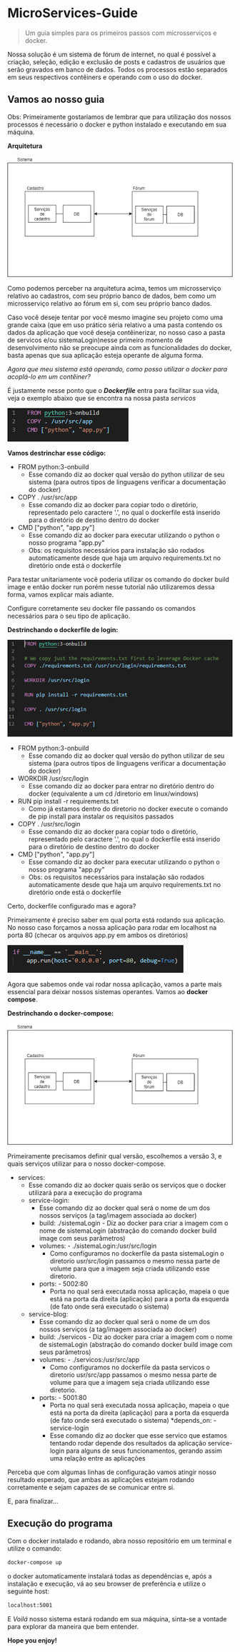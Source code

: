 # MicroServices-Guide
> Um guia simples para os primeiros passos com microsserviços e docker.


Nossa solução é um sistema de fórum de internet, no qual é possível a criação, seleção, edição e exclusão de posts e cadastros de usuários que serão gravados em banco de dados.
Todos os processos estão separados em seus respectivos contêiners e operando com o uso do docker.


## Vamos ao nosso guia

Obs: Primeiramente gostariamos de lembrar que para utilização dos nossos processos é necessário o docker e python instalado e executando em sua máquina.

<b>Arquitetura</b>

![](/images/arquitetura.PNG)

Como podemos perceber na arquitetura acima, temos um microsserviço relativo ao cadastros, com seu próprio banco de dados, bem como um microsserviço relativo ao fórum em si, com seu próprio banco dados.

Caso você deseje tentar por você mesmo imagine seu projeto como uma grande caixa (que em uso prático séria relativo a uma pasta contendo os dados da aplicação que você deseja contêinerizar, no nosso caso a pasta de servicos e/ou sistemaLogin)nesse primeiro momento de desenvolvimento não se preocupe ainda com as funcionalidades do docker, basta apenas que sua aplicação esteja operante de alguma forma.

<i>Agora que meu sistema está operando, como posso utilizar o docker para acoplá-lo em um contêiner?</i>

É justamente nesse ponto que o <b><i>Dockerfile</i></b> entra para facilitar sua vida, veja o exemplo abaixo que se encontra na nossa pasta <i>servicos</i>

![](/images/dockerfile-servicos.PNG)

<b>Vamos destrinchar esse código:</b>

* FROM python:3-onbuild
    * Esse comando diz ao docker qual versão do python utilizar de seu sistema (para outros tipos de linguagens verificar a documentação do docker)
* COPY . /usr/src/app
    * Esse comando diz ao docker para copiar todo o diretório, representado pelo caractere '.', no qual o dockerfile está inserido para o diretório de destino dentro do docker
* CMD ["python", "app.py"]
    * Esse comando diz ao docker para executar utilizando o python o nosso programa "app.py"
	* Obs: os requisitos necessários para instalação são rodados automaticamente desde que haja um arquivo requirements.txt no diretório onde está o dockerfile

Para testar unitariamente você poderia utilizar os comando do docker build image e então docker run porém nesse tutorial não utilizaremos dessa forma, vamos explicar mais adiante.

Configure corretamente seu docker file passando os comandos necessários para o seu tipo de aplicação.

<b>Destrinchando o dockerfile de login:</b>

![](/images/dockerfile-login.PNG)

* FROM python:3-onbuild
    * Esse comando diz ao docker qual versão do python utilizar de seu sistema (para outros tipos de linguagens verificar a documentação do docker)
* WORKDIR /usr/src/login
    * Esse comando diz ao docker para entrar no diretório dentro do docker (equivalente a um cd /diretorio em linux/windows)
* RUN pip install -r requirements.txt
	* Como já estamos dentro do diretorio no docker execute o comando de pip install para instalar os requisitos passados
* COPY . /usr/src/login
    * Esse comando diz ao docker para copiar todo o diretório, representado pelo caractere '.', no qual o dockerfile está inserido para o diretório de destino dentro do docker
* CMD ["python", "app.py"]
    * Esse comando diz ao docker para executar utilizando o python o nosso programa "app.py"
	* Obs: os requisitos necessários para instalação são rodados automaticamente desde que haja um arquivo requirements.txt no diretório onde está o dockerfile


Certo, dockerfile configurado mas e agora?

Primeiramente é preciso saber em qual porta está rodando sua aplicação. No nosso caso forçamos a nossa aplicação para rodar em localhost na porta 80 (checar os arquivos app.py em ambos os diretórios)

![](/images/app.PNG)

Agora que sabemos onde vai rodar nossa aplicação, vamos a parte mais essencial para deixar nossos sistemas operantes. Vamos ao <b>docker compose</b>.


<b>Destrinchando o docker-compose:</b>

![](/images/arquitetura.png)

Primeiramente precisamos definir qual versão, escolhemos a versão 3, e quais serviços utilizar para o nosso docker-compose.

* services:
    * Esse comando diz ao docker quais serão os serviços que o docker utilizará para a execução do programa
	* service-login:
		* Esse comando diz ao docker qual será o nome de um dos nossos serviços (a tag/imagem associada ao docker)
		* build: ./sistemaLogin - Diz ao docker para criar a imagem com o nome de sistemaLogin (abstração do comando docker build image com seus parâmetros)
		* volumes: - ./sistemaLogin:/usr/src/login 
			* Como configuramos no dockerfile da pasta sistemaLogin o diretorio usr/src/login passamos o mesmo nessa parte de volume para que a imagem seja criada utilizando esse diretorio.
		* ports: - 5002:80
			* Porta no qual será executada nossa aplicação, mapeia o que está na porta da direita (aplicação) para a porta da esquerda (de fato onde será executado o sistema)
	* service-blog:
		* Esse comando diz ao docker qual será o nome de um dos nossos serviços (a tag/imagem associada ao docker)
		* build: ./servicos - Diz ao docker para criar a imagem com o nome de sistemaLogin (abstração do comando docker build image com seus parâmetros)
		* volumes: - ./servicos:/usr/src/app 
			* Como configuramos no dockerfile da pasta servicos o diretorio usr/src/app passamos o mesmo nessa parte de volume para que a imagem seja criada utilizando esse diretorio.
		* ports: - 5001:80
			* Porta no qual será executada nossa aplicação, mapeia o que está na porta da direita (aplicação) para a porta da esquerda (de fato onde será executado o sistema)
		*depends_on: - service-login
			* Esse comando diz ao docker que esse servico que estamos tentando rodar depende dos resultados da aplicação service-login para alguns de seus funcionamentos, gerando assim uma relação entre as aplicações
		
Perceba que com algumas linhas de configuração vamos atingir nosso resultado esperado, que ambas as aplicações estejam rodando corretamente e sejam capazes de se comunicar entre si.

E, para finalizar...

## Execução do programa

Com o docker instalado e rodando, abra nosso repositório em um terminal e utilize o comando:

```sh
docker-compose up
```

o docker automaticamente instalará todas as dependências e, após a instalação e execução, vá ao seu browser de preferência e utilize o seguinte host:

```sh
localhost:5001
```

E <i>Voilá</i> nosso sistema estará rodando em sua máquina, sinta-se a vontade para explorar da maneira que bem entender.


<b>Hope you enjoy!</b>